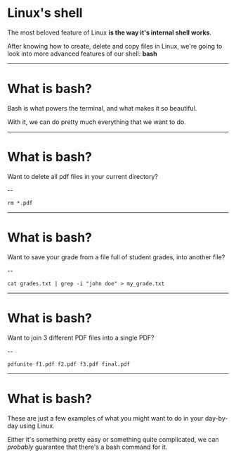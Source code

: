 # Linux's shell

The most beloved feature of Linux **is the way it's internal shell works**.

After knowing how to create, delete and copy files in Linux, we're going to look into more advanced
features of our shell: **bash**

---

# What is bash?

Bash is what powers the terminal, and what makes it so beautiful.

With it, we can do pretty much everything that we want to do.

---

# What is bash?

Want to delete all pdf files in your current directory?

--

`rm *.pdf`

---

# What is bash?

Want to save your grade from a file full of student grades, into another file?

--

`cat grades.txt | grep -i "john doe" > my_grade.txt`

---

# What is bash?

Want to join 3 different PDF files into a single PDF?

--

`pdfunite f1.pdf f2.pdf f3.pdf final.pdf`

---

# What is bash?

These are just a few examples of what you might want to do in your day-by-day using Linux.

Either it's something pretty easy or something quite complicated, we can *probably* guarantee that there's
a bash command for it.

